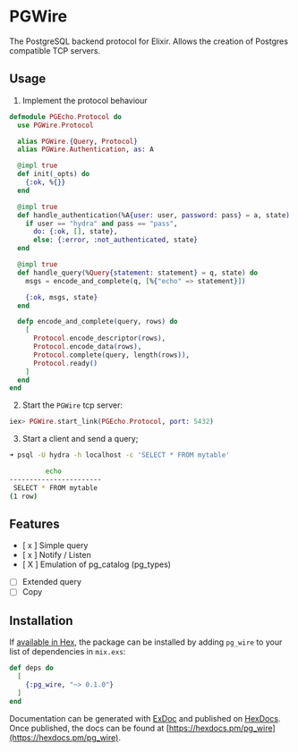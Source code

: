 # PGWire

The PostgreSQL backend protocol for Elixir. Allows the creation of Postgres compatible TCP servers.

## Usage

1. Implement the protocol behaviour

```elixir
defmodule PGEcho.Protocol do
  use PGWire.Protocol

  alias PGWire.{Query, Protocol}
  alias PGWire.Authentication, as: A

  @impl true
  def init(_opts) do
    {:ok, %{}}
  end

  @impl true
  def handle_authentication(%A{user: user, password: pass} = a, state) do
    if user == "hydra" and pass == "pass",
      do: {:ok, [], state},
      else: {:error, :not_authenticated, state}
  end

  @impl true
  def handle_query(%Query{statement: statement} = q, state) do
    msgs = encode_and_complete(q, [%{"echo" => statement}])

    {:ok, msgs, state}
  end

  defp encode_and_complete(query, rows) do
    [
      Protocol.encode_descriptor(rows),
      Protocol.encode_data(rows),
      Protocol.complete(query, length(rows)),
      Protocol.ready()
    ]
  end
end
```

2. Start the `PGWire` tcp server:

```elixir
iex> PGWire.start_link(PGEcho.Protocol, port: 5432)
```

3. Start a client and send a query;

```bash
➜ psql -U hydra -h localhost -c 'SELECT * FROM mytable'

         echo
-----------------------
 SELECT * FROM mytable
(1 row)
```

## Features
- [ x ] Simple query
- [ x ] Notify / Listen
- [ X ] Emulation of pg_catalog (pg_types)
- [ ] Extended query
- [ ] Copy

## Installation

If [available in Hex](https://hex.pm/docs/publish), the package can be installed
by adding `pg_wire` to your list of dependencies in `mix.exs`:

```elixir
def deps do
  [
    {:pg_wire, "~> 0.1.0"}
  ]
end
```

Documentation can be generated with [ExDoc](https://github.com/elixir-lang/ex_doc)
and published on [HexDocs](https://hexdocs.pm). Once published, the docs can
be found at [https://hexdocs.pm/pg_wire](https://hexdocs.pm/pg_wire).
